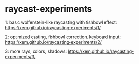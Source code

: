 raycast-experiments
===

1: basic wolfenstein-like raycasting with fishbowl effect: https://xem.github.io/raycasting-experiments/1/

2: optimized casting, fishbowl correction, keyboard input: https://xem.github.io/raycasting-experiments/2/

3: more rays, colors, shadows: https://xem.github.io/raycasting-experiments/3/